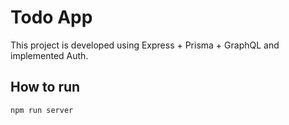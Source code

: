 # Todo App
  This project is developed using Express + Prisma + GraphQL and implemented Auth.
  
## How to run
  ```
  npm run server
  ```